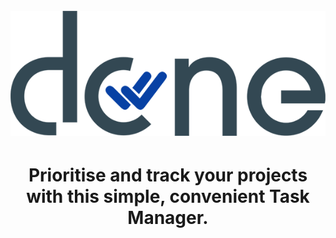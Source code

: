 <h1 align="center">
<br>
<img src="https://github.com/jedithrills/done-project/blob/main/donelogo.png" alt="alt logo">
</h1>

<h1 align="center"> Prioritise and track your projects with this simple, convenient Task Manager.</h1>


